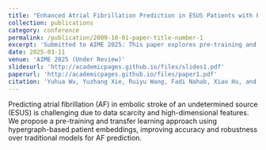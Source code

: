 ```yaml
---
title: "Enhanced Atrial Fibrillation Prediction in ESUS Patients with Pre-training and Transfer Learning"
collection: publications
category: conference
permalink: /publication/2009-10-01-paper-title-number-1
excerpt: 'Submitted to AIME 2025: This paper explores pre-training and transfer learning approaches to enhance atrial fibrillation (AF) prediction in ESUS patients.'
date: 2025-03-11
venue: 'AIME 2025 (Under Review)'
slidesurl: 'http://academicpages.github.io/files/slides1.pdf'
paperurl: 'http://academicpages.github.io/files/paper1.pdf'
citation: 'Yuhua Wu, Yuzhang Xie, Ruiyu Wang, Fadi Nahab, Xiao Hu, and Carl Yang. (2025). 'Enhanced Atrial Fibrillation Prediction in ESUS # Patients with Pre-training and Transfer Learning.' <i>Submitted to AIME 2025</i>.'
---
```


Predicting atrial fibrillation (AF) in embolic stroke of an undetermined source (ESUS) is challenging due to data scarcity and high-dimensional features. We propose a pre-training and transfer learning approach using hypergraph-based patient embeddings, improving accuracy and robustness over traditional models for AF prediction.
